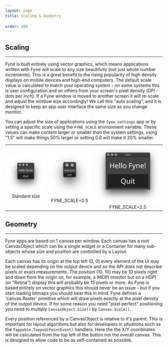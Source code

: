```yaml
---
layout: page
title: Scaling & Geometry

order: 200
---
```


## Scaling
---

Fyne is built entirely using vector graphics, which means applications written with Fyne will scale to any size beautifully
(not just whole number increments).
This is a great benefit to the rising popularity of high density displays on mobile devices and high-end computers.
The default scale value is calculated to match your operating system - on some systems this is user configuration 
and on others from your screen's pixel density (DPI - dots per inch).
If a Fyne window is moved to another screen it will re-scale and adjust the window size accordingly!
We call this "auto scaling", and it is designed to keep an app user interface the same size as you change monitor.

You can adjust the size of applications using the `fyne_settings` app or by setting a specific scale using the `FYNE_SCALE` environment variable.
These values can make content larger or smaller than the system settings, using "1.5" will make things 50% larger
or setting 0.8 will make it 20% smaller.

<table style="text-align: center; margin: auto;"><tr>
<td><img src="/images/architecture/hello-normal.png" style="width: 207px;"  alt="Hello normal size" />
  <br />Standard size</td>
<td><img src="/images/architecture/hello-small.png" style="width: 160px;" alt="Hello small size" />
  <br />FYNE_SCALE=0.5</td>
<td><img src="/images/architecture/hello-large.png" style="width: 350px;"  alt="Hello large size" />
  <br />FYNE_SCALE=2.5</td>
</tr></table>

## Geometry
---

Fyne apps are based on 1 canvas per window.
Each canvas has a root CanvasObject which can be a single widget or a Container for many sub-objects whose size and position are controlled by a Layout.

Each canvas has its origin at the top left (0, 0) every element of the UI may be scaled depending on the output device and so the API does not describe pixels or exact measurements.
The position (10, 10) may be 10 pixels right and down from the origin on, for example, a 96DPI monitor but on a HDPI (or "Retina") display this will probably be 15 pixels or more.
As Fyne is based entirely on vector graphics this should never be an issue - but if you start loading bitmaps you should bear this in mind.
Fyne defines a 'canvas.Raster' primitive which will draw pixels exactly at the pixel density of the output device.
If for some reason you need "pixel perfect" positioning you need to multiply `CanvasObject.Size()` by `Canvas.Scale()`.

Every position referenced by a CanvasObject is relative to it's parent.
This is important for layout algorithms but also for developers in situations such as the `Tappable.Tapped(PointEvent)` handlers.
Here the the X/Y coordinates will be calculated from the top left of the button not the overall canvas.
This is designed to allow code to be as self-contained as possible.

